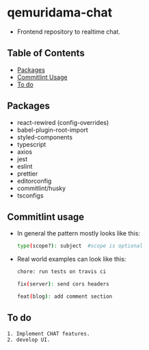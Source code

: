 # qemuridama-chat

- Frontend repository to realtime chat.

## Table of Contents

- [Packages](#packages)
- [Commitlint Usage](#commitlint-usage)
- [To do](#to-do)

## Packages

  - react-rewired (config-overrides)
  - babel-plugin-root-import
  - styled-components
  - typescript
  - axios
  - jest
  - eslint
  - prettier
  - editorconfig
  - commitlint/husky
  - tsconfigs

## Commitlint usage

- In general the pattern mostly looks like this:

  ```bash
  type(scope?): subject  #scope is optional
  ```

- Real world examples can look like this:

  ```bash
  chore: run tests on travis ci
  ```

  ```bash
  fix(server): send cors headers
  ```

  ```bash
  feat(blog): add comment section
  ```

## To do

  ```
  1. Implement CHAT features.
  2. develop UI.
  ```
